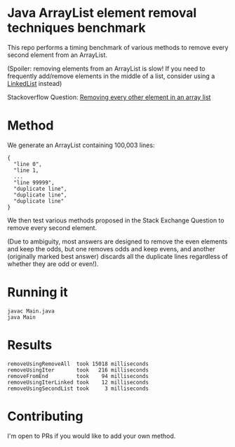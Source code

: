 # Java ArrayList element removal techniques benchmark

This repo performs a timing benchmark of various methods to remove every second element from an ArrayList.

(Spoiler: removing elements from an ArrayList is slow! If you need to frequently add/remove elements in the middle of a list, consider using a [LinkedList](https://docs.oracle.com/javase/8/docs/api/java/util/LinkedList.html) instead)

Stackoverflow Question: [Removing every other element in an array list](https://stackoverflow.com/questions/61845242/removing-every-other-element-in-an-array-list/61845315)


# Method

We generate an ArrayList containing 100,003 lines:
```
{
  "line 0",
  "line 1,
  ...
  "line 99999",
  "duplicate line",
  "duplicate line",
  "duplicate line"
}
```

We then test various methods proposed in the Stack Exchange Question to remove every second element.

(Due to ambiguity, most answers are designed to remove the even elements and keep the odds, but one removes odds and keep evens, and another (originally marked best answer) discards all the duplicate lines regardless of whether they are odd or even!).


# Running it

```
javac Main.java
java Main
```


# Results

```
removeUsingRemoveAll  took 15018 milliseconds
removeUsingIter       took   216 milliseconds
removeFromEnd         took    94 milliseconds
removeUsingIterLinked took    12 milliseconds
removeUsingSecondList took     3 milliseconds
```

# Contributing

I'm open to PRs if you would like to add your own method.

